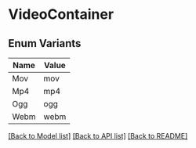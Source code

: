 # VideoContainer

## Enum Variants

| Name | Value |
|---- | -----|
| Mov | mov |
| Mp4 | mp4 |
| Ogg | ogg |
| Webm | webm |


[[Back to Model list]](../README.md#documentation-for-models) [[Back to API list]](../README.md#documentation-for-api-endpoints) [[Back to README]](../README.md)


